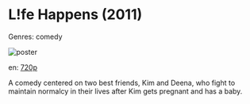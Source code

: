 # L!fe Happens (2011)

Genres: comedy

![poster](http://image.tmdb.org/t/p/w500/xFq3IQEWCBBoPP7pCb4TarAi8tt.jpg)

en:
  [720p](magnet:?xt=urn:btih:4165A7C1F0B723F0EA8E223FD1AC4936BB3E2411&tr=udp://glotorrents.pw:6969/announce&tr=udp://tracker.opentrackr.org:1337/announce&tr=udp://torrent.gresille.org:80/announce&tr=udp://tracker.openbittorrent.com:80&tr=udp://tracker.coppersurfer.tk:6969&tr=udp://tracker.leechers-paradise.org:6969&tr=udp://p4p.arenabg.ch:1337&tr=udp://tracker.internetwarriors.net:1337)
  


A comedy centered on two best friends, Kim and Deena, who fight to maintain normalcy in their lives after Kim gets pregnant and has a baby.